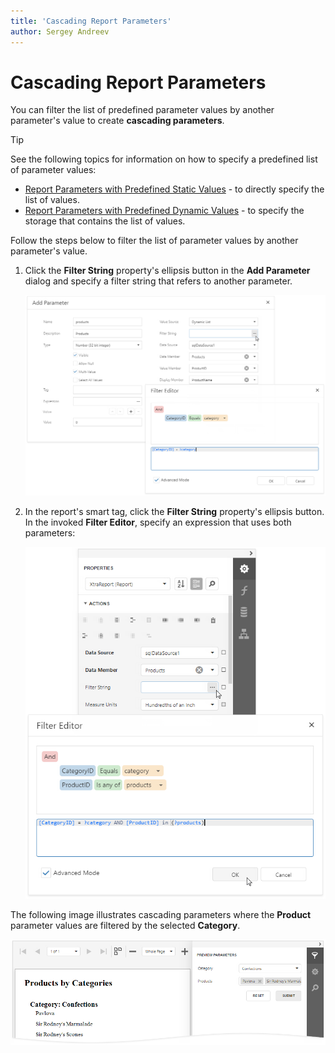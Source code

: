 ```yaml
---
title: 'Cascading Report Parameters'
author: Sergey Andreev
---
```

# Cascading Report Parameters

You can filter the list of predefined parameter values by another parameter's value to create **cascading parameters**.

> [!TIP]
> See the following topics for information on how to specify a predefined list of parameter values:
> * [Report Parameters with Predefined Static Values](report-parameters-with-predefined-static-values.md) - to directly specify the list of values.
> * [Report Parameters with Predefined Dynamic Values](report-parameters-with-predefined-dynamic-values.md) - to specify the storage that contains the list of values.

Follow the steps below to filter the list of parameter values by another parameter's value.

1. Click the **Filter String** property's ellipsis button in the **Add Parameter** dialog and specify a filter string that refers to another parameter.

    ![Specify Filter String](../../../../images/eurd-web-cascading-parameter-filterstring.png)

1. In the report's smart tag, click the **Filter String** property's ellipsis button. In the invoked **Filter Editor**, specify an expression that uses both parameters:

    ![Specify Report Filter String](../../../../images/eurd-web-cascading-parameter-report-filterstring.png)

The following image illustrates cascading parameters where the **Product** parameter values are filtered by the selected **Category**.

![Report Result](../../../../images/eurd-web-cascading-parameter-result.png)